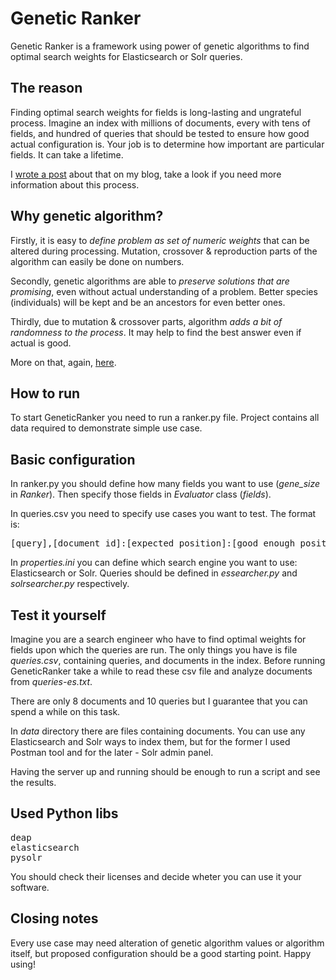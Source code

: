 # Genetic Ranker
Genetic Ranker is a framework using power of genetic algorithms to find optimal search weights for Elasticsearch or Solr queries.

## The reason

Finding optimal search weights for fields is long-lasting and ungrateful process. Imagine an index with millions of documents, every with tens of fields, and hundred of queries that should be tested to ensure how good actual configuration is. Your job is to determine how important are particular fields. It can take a lifetime. 

I [wrote a post](http://itblues.pl/2018/06/15/Genetic-ranker-a-genetic-algorithm-framework/)  about that on my blog, take a look if you need more information about this process. 

## Why genetic algorithm?

Firstly, it is easy to *define problem as set of numeric weights* that can be altered during processing. Mutation, crossover & reproduction parts of the algorithm can easily be done on numbers. 

Secondly, genetic algorithms are able to *preserve solutions that are promising*, even without actual understanding of a problem. Better species (individuals) will be kept and be an ancestors for even better ones.

Thirdly, due to mutation & crossover parts, algorithm *adds a bit of randomness to the process*. It may help to find the best answer even if actual is good. 

More on that, again, [here](http://itblues.pl/2018/06/15/Genetic-ranker-a-genetic-algorithm-framework/).

## How to run

To start GeneticRanker you need to run a ranker.py file. Project contains all data required to demonstrate simple use case.

## Basic configuration

In ranker.py you should define how many fields you want to use (*gene_size* in *Ranker*). Then specify those fields in *Evaluator* class (*fields*).

In queries.csv you need to specify use cases you want to test. The format is:

<pre>[query],[document_id]:[expected_position]:[good_enough_position]</pre>

In *properties.ini* you can define which search engine you want to use: Elasticsearch or Solr. Queries should be defined in *essearcher.py* and *solrsearcher.py* respectively.
 
## Test it yourself
 
 Imagine you are a search engineer who have to find optimal weights for fields upon which the queries are run. The only things you have is file *queries.csv*, containing queries, and documents in the index. Before running GeneticRanker take a while to read these csv file and analyze documents from *queries-es.txt*. 
 
 There are only 8 documents and 10 queries but I guarantee that you can spend a while on this task.
 
 In *data* directory there are files containing documents. You can use any Elasticsearch and Solr ways to index them, but for the former I used Postman tool and for the later - Solr admin panel.
 
 Having the server up and running should be enough to run a script and see the results.

## Used Python libs

<pre>deap
elasticsearch
pysolr</pre>

You should check their licenses and decide wheter you can use it your software. 

## Closing notes

Every use case may need alteration of genetic algorithm values or algorithm itself, but proposed configuration should be a good starting point. Happy using!
